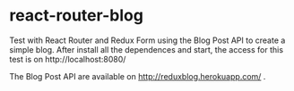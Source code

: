 # react-router-blog
Test with React Router and Redux Form using the Blog Post API to create a simple blog. After install all the dependences and start, the access for this test is on http://localhost:8080/

The Blog Post API are available on http://reduxblog.herokuapp.com/ .
